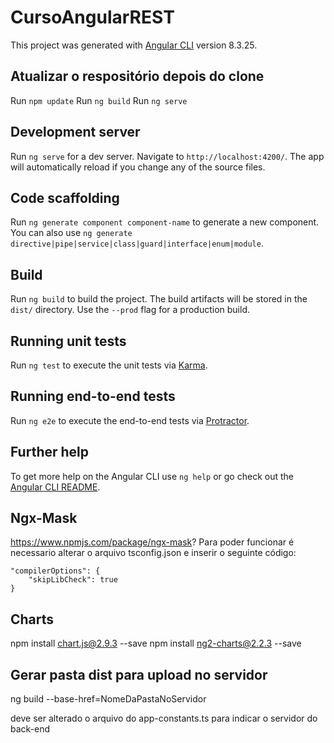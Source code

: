 # CursoAngularREST

This project was generated with [Angular CLI](https://github.com/angular/angular-cli) version 8.3.25.

## Atualizar o respositório depois do clone
Run `npm update`
Run `ng build`
Run `ng serve`

## Development server

Run `ng serve` for a dev server. Navigate to `http://localhost:4200/`. The app will automatically reload if you change any of the source files.

## Code scaffolding

Run `ng generate component component-name` to generate a new component. You can also use `ng generate directive|pipe|service|class|guard|interface|enum|module`.

## Build

Run `ng build` to build the project. The build artifacts will be stored in the `dist/` directory. Use the `--prod` flag for a production build.

## Running unit tests

Run `ng test` to execute the unit tests via [Karma](https://karma-runner.github.io).

## Running end-to-end tests

Run `ng e2e` to execute the end-to-end tests via [Protractor](http://www.protractortest.org/).

## Further help

To get more help on the Angular CLI use `ng help` or go check out the [Angular CLI README](https://github.com/angular/angular-cli/blob/master/README.md).

## Ngx-Mask
https://www.npmjs.com/package/ngx-mask?
Para poder funcionar é necessario alterar o arquivo tsconfig.json e inserir o seguinte código: 

```
"compilerOptions": {
    "skipLibCheck": true
}

```

## Charts

npm install chart.js@2.9.3 --save
npm install ng2-charts@2.2.3 --save

## Gerar pasta dist para upload no servidor

ng build --base-href=NomeDaPastaNoServidor

deve ser alterado o arquivo do app-constants.ts para indicar o servidor do back-end
